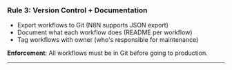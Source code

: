 ### **Rule 3: Version Control + Documentation**

- Export workflows to Git (N8N supports JSON export)
- Document what each workflow does (README per workflow)
- Tag workflows with owner (who's responsible for maintenance)

**Enforcement**: All workflows must be in Git before going to production.

---
